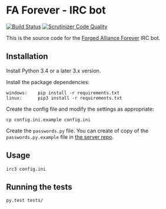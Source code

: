 # FA Forever - IRC bot

[![Build Status](https://travis-ci.org/FAForever/fafbot.svg?branch=master)](https://travis-ci.org/FAForever/fafbot)
[![Scrutinizer Code Quality](https://scrutinizer-ci.com/g/FAForever/fafbot/badges/quality-score.png?b=master)](https://scrutinizer-ci.com/g/FAForever/fafbot/?branch=master)

This is the source code for the [Forged Alliance Forever](http://www.faforever.com/) IRC bot.

## Installation

Install Python 3.4 or a later 3.x version.

Install the package dependencies:

    windows:	pip install -r requirements.txt
    linux:		pip3 install -r requirements.txt

Create the config file and modify the settings as appropriate:

    cp config.ini.example config.ini

Create the `passwords.py` file. You can create of copy of the `passwords.py.example` file
in [the server repo](https://github.com/FAForever/server).

## Usage

    irc3 config.ini

## Running the tests

    py.test tests/
